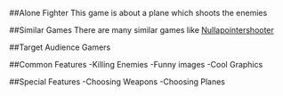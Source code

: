 ##Alone Fighter
This game is about a plane which shoots the enemies

##Similar Games
There are many similar games like [Nullapointershooter](https://github.com/stratigos/AndroidArcadeGame)

##Target Audience
Gamers

##Common Features
-Killing Enemies
-Funny images
-Cool Graphics

##Special Features
-Choosing Weapons
-Choosing Planes
